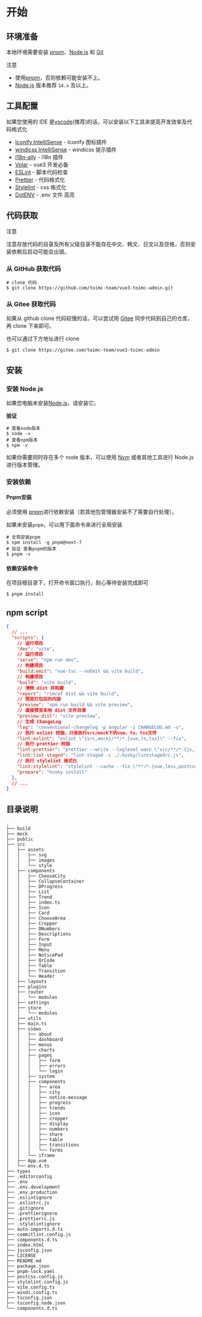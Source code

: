 # 开始

## 环境准备

本地环境需要安装 [pnpm](https://pnpm.io/)、[Node.js](http://nodejs.org/) 和 [Git](https://git-scm.com/)

注意

- 使用[pnpm](https://pnpm.io/)，否则依赖可能安装不上。
- [Node.js](http://nodejs.org/) 版本推荐 `14.x` 及以上。

## 工具配置

如果您使用的 IDE 是[vscode](https://code.visualstudio.com/)(推荐)的话，可以安装以下工具来提高开发效率及代码格式化

- [Iconify IntelliSense](https://marketplace.visualstudio.com/items?itemName=antfu.iconify) - Iconify 图标插件
- [windicss IntelliSense](https://marketplace.visualstudio.com/items?itemName=voorjaar.windicss-intellisense) - windicss 提示插件
- [I18n-ally](https://marketplace.visualstudio.com/items?itemName=Lokalise.i18n-ally) - i18n 插件
- [Volar](https://marketplace.visualstudio.com/items?itemName=johnsoncodehk.volar) - vue3 开发必备
- [ESLint](https://marketplace.visualstudio.com/items?itemName=dbaeumer.vscode-eslint) - 脚本代码检查
- [Prettier](https://marketplace.visualstudio.com/items?itemName=esbenp.prettier-vscode) - 代码格式化
- [Stylelint](https://marketplace.visualstudio.com/items?itemName=stylelint.vscode-stylelint) - css 格式化
- [DotENV](https://marketplace.visualstudio.com/items?itemName=mikestead.dotenv) - .env 文件 高亮

## 代码获取

注意

注意存放代码的目录及所有父级目录不能存在中文、韩文、日文以及空格，否则安装依赖后启动可能会出错。

### 从 GitHub 获取代码

```shell
# clone 代码
$ git clone https://github.com/toimc-team/vue3-toimc-admin.git
```

### 从 Gitee 获取代码

如果从 github clone 代码较慢的话，可以尝试用 [Gitee](https://gitee.com/toimc-team/vue3-toimc-admin) 同步代码到自己的仓库，再 clone 下来即可。

也可以通过下方地址进行 clone

```shell
$ git clone https://gitee.com/toimc-team/vue3-toimc-admin
```

## 安装

### 安装 Node.js

如果您电脑未安装[Node.js](https://nodejs.org/en/)，请安装它。

**验证**

```shell
# 查看node版本
$ node -v
# 查看npm版本
$ npm -v
```

如果你需要同时存在多个 node 版本，可以使用 [Nvm](https://github.com/nvm-sh/nvm) 或者其他工具进行 Node.js 进行版本管理。

### 安装依赖

#### Pnpm安装

必须使用 [pnpm](https://pnpm.io/installation)进行依赖安装（若其他包管理器安装不了需要自行处理）。

如果未安装`pnpm`，可以用下面命令来进行全局安装

```shell
# 全局安装pnpm
$ npm install -g pnpm@next-7
# 验证 查看pnpm的版本
$ pnpm -v 
```

#### 依赖安装命令

在项目根目录下，打开命令窗口执行，耐心等待安装完成即可

```shell
$ pnpm install
```

## npm script

```json
{
  // ...
  "scripts": {
    // 运行项目
    "dev": "vite",
    // 运行项目
    "serve": "npm run dev",
    // 构建项目
    "build:emit": "vue-tsc --noEmit && vite build",
    // 构建项目
    "build": "vite build",
    // 清除 dist 并构建
    "report": "rimraf dist && vite build",
    // 预览打包后的内容
    "preview": "npm run build && vite preview",
    // 直接预览本地 dist 文件目录
    "preview:dist": "vite preview",
    // 生成 ChangeLog
    "log": "conventional-changelog -p angular -i CHANGELOG.md -s",
    // 执行 eslint 校验，只会执行src/mock下的vue、ts、tsx文件
    "lint:eslint": "eslint \"{src,mock}/**/*.{vue,ts,tsx}\" --fix",
    // 执行 prettier 校验
    "lint:prettier": "prettier --write --loglevel warn \"src/**/*.{js,json,tsx,css,less,scss,vue,html,md}\"",
    "lint:lint-staged": "lint-staged -c ./.husky/lintstagedrc.js",
    // 执行 stylelint 格式化
    "lint:stylelint": "stylelint --cache --fix \"**/*.{vue,less,postcss,css,scss}\" --cache --cache-location node_modules/.cache/stylelint/",
    "prepare": "husky install"
  },
  // ...
}
```

## 目录说明

```
.
├── build
├── mock
├── public
├── src
│   ├── assets
│   │   ├── svg
│   │   ├── images
│   │   └── style
│   ├── components
│   │   ├── ChooseCity
│   │   ├── CollapseContainer
│   │   ├── DProgress
│   │   ├── List
│   │   ├── Trend
│   │   ├── index.ts
│   │   ├── Icon
│   │   ├── Card
│   │   ├── ChooseArea
│   │   ├── Cropper
│   │   ├── DNumbers
│   │   ├── Descriptions
│   │   ├── Form
│   │   ├── Input
│   │   ├── Menu
│   │   ├── NoticePad
│   │   ├── QrCode
│   │   ├── Table
│   │   ├── Transition
│   │   └── Header
│   ├── layouts
│   ├── plugins
│   ├── router
│   │   └── modules
│   ├── settings
│   ├── store
│   │   └── modules
│   ├── utils
│   ├── main.ts
│   ├── views
│   │   ├── about
│   │   ├── dashboard
│   │   ├── menus
│   │   ├── charts
│   │   ├── pages
│   │   │   ├── form
│   │   │   ├── errors
│   │   │   └── login
│   │   ├── system
│   │   ├── components
│   │   │   ├── area
│   │   │   ├── city
│   │   │   ├── notice-message
│   │   │   ├── progress
│   │   │   ├── trends
│   │   │   ├── icon
│   │   │   ├── cropper
│   │   │   ├── display
│   │   │   ├── numbers
│   │   │   ├── share
│   │   │   ├── table
│   │   │   ├── transitions
│   │   │   └── forms
│   │   └── iframe
│   ├── App.vue
│   └── env.d.ts
├── types
├── .editorconfig
├── .env
├── .env.development
├── .env.production
├── .eslintignore
├── .eslintrc.js
├── .gitignore
├── .prettierignore
├── .prettierrc.js
├── .stylelintignore
├── auto-imports.d.ts
├── commitlint.config.js
├── components.d.ts
├── index.html
├── jsconfig.json
├── LICENSE
├── README.md
├── package.json
├── pnpm-lock.yaml
├── postcss.config.js
├── stylelint.config.js
├── vite.config.ts
├── windi.config.ts
├── tsconfig.json
├── tsconfig.node.json
└── components.d.ts
```
